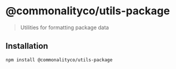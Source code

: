 # @commonalityco/utils-package
> Utilities for formatting package data
## Installation

```sh
npm install @commonalityco/utils-package
```
